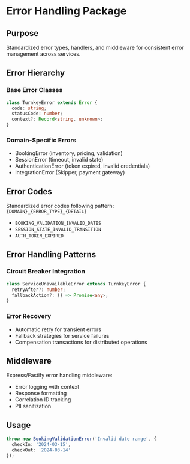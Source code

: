 # Error Handling Package

## Purpose
Standardized error types, handlers, and middleware for consistent error management across services.

## Error Hierarchy

### Base Error Classes
```typescript
class TurnkeyError extends Error {
  code: string;
  statusCode: number;
  context?: Record<string, unknown>;
}
```

### Domain-Specific Errors
- BookingError (inventory, pricing, validation)
- SessionError (timeout, invalid state)
- AuthenticationError (token expired, invalid credentials)
- IntegrationError (Skipper, payment gateway)

## Error Codes
Standardized error codes following pattern: `{DOMAIN}_{ERROR_TYPE}_{DETAIL}`
- `BOOKING_VALIDATION_INVALID_DATES`
- `SESSION_STATE_INVALID_TRANSITION`
- `AUTH_TOKEN_EXPIRED`

## Error Handling Patterns

### Circuit Breaker Integration
```typescript
class ServiceUnavailableError extends TurnkeyError {
  retryAfter?: number;
  fallbackAction?: () => Promise<any>;
}
```

### Error Recovery
- Automatic retry for transient errors
- Fallback strategies for service failures
- Compensation transactions for distributed operations

## Middleware
Express/Fastify error handling middleware:
- Error logging with context
- Response formatting
- Correlation ID tracking
- PII sanitization

## Usage
```typescript
throw new BookingValidationError('Invalid date range', {
  checkIn: '2024-03-15',
  checkOut: '2024-03-14'
});
```